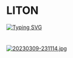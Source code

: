 # LITON
[![Typing SVG](https://readme-typing-svg.demolab.com?font=Fira+Code&size=38&pause=1000&color=F7458E&width=435&lines=LITON+404)](https://git.io/typing-svg)

#
[![20230309-231114.jpg](https://i.postimg.cc/rsMtsLBP/20230309-231114.jpg)](https://postimg.cc/9RgfgsFd)
